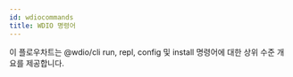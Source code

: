 ```yaml
---
id: wdiocommands
title: WDIO 명령어
---
```

이 플로우차트는 @wdio/cli run, repl, config 및 install 명령어에 대한 상위 수준 개요를 제공합니다.

<CreateFlowcharts id='wdiocommands' />
